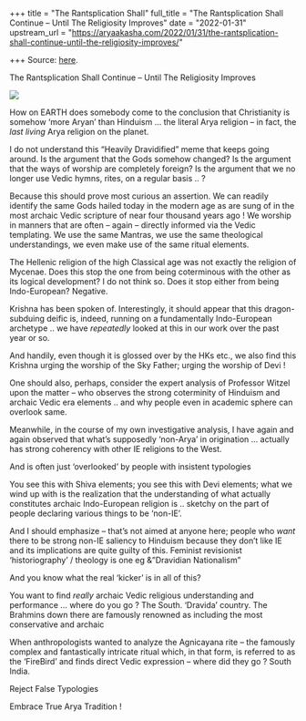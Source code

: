 +++
title = "The Rantsplication Shall"
full_title = "The Rantsplication Shall Continue – Until The Religiosity Improves"
date = "2022-01-31"
upstream_url = "https://aryaakasha.com/2022/01/31/the-rantsplication-shall-continue-until-the-religiosity-improves/"

+++
Source: [here](https://aryaakasha.com/2022/01/31/the-rantsplication-shall-continue-until-the-religiosity-improves/).

The Rantsplication Shall Continue – Until The Religiosity Improves

![](https://aryaakasha.files.wordpress.com/2022/01/christianity-hinduism-a.png?w=608)

How on EARTH does somebody come to the conclusion that Christianity is somehow ‘more Aryan’ than Hinduism … the literal Arya religion – in fact, the *last living* Arya religion on the planet.

I do not understand this “Heavily Dravidified” meme that keeps going around. Is the argument that the Gods somehow changed? Is the argument that the ways of worship are completely foreign? Is the argument that we no longer use Vedic hymns, rites, on a regular basis .. ?

Because this should prove most curious an assertion. We can readily identify the same Gods hailed today in the modern age as are sung of in the most archaic Vedic scripture of near four thousand years ago ! We worship in manners that are often – again – directly informed via the Vedic templating. We use the same Mantras, we use the same theological understandings, we even make use of the same ritual elements.

The Hellenic religion of the high Classical age was not exactly the religion of Mycenae. Does this stop the one from being coterminous with the other as its logical development? I do not think so. Does it stop either from being Indo-European? Negative.

Krishna has been spoken of. Interestingly, it should appear that this dragon-subduing deific is, indeed, running on a fundamentally Indo-European archetype .. we have *repeatedly* looked at this in our work over the past year or so.

And handily, even though it is glossed over by the HKs etc., we also find this Krishna urging the worship of the Sky Father; urging the worship of Devi !

One should also, perhaps, consider the expert analysis of Professor Witzel upon the matter – who observes the strong coterminity of Hinduism and archaic Vedic era elements .. and why people even in academic sphere can overlook same.

Meanwhile, in the course of my own investigative analysis, I have again and again observed that what’s supposedly ‘non-Arya’ in origination … actually has strong coherency with other IE religions to the West.

And is often just ‘overlooked’ by people with insistent typologies

You see this with Shiva elements; you see this with Devi elements; what we wind up with is the realization that the understanding of what actually constitutes archaic Indo-European religion is .. sketchy on the part of people declaring various things to be ‘non-IE’.

And I should emphasize – that’s not aimed at anyone here; people who *want* there to be strong non-IE saliency to Hinduism because they don’t like IE and its implications are quite guilty of this. Feminist revisionist ‘historiography’ / theology is one eg &”Dravidian Nationalism”

And you know what the real ‘kicker’ is in all of this?

You want to find *really* archaic Vedic religious understanding and performance … where do you go ? The South. ‘Dravida’ country. The Brahmins down there are famously renowned as including the most conservative and archaic

When anthropologists wanted to analyze the Agnicayana rite – the famously complex and fantastically intricate ritual which, in that form, is referred to as the ‘FireBird’ and finds direct Vedic expression – where did they go ? South India.

Reject False Typologies

Embrace True Arya Tradition !
